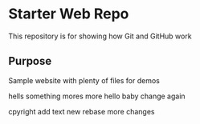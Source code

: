 # Starter Web Repo

This repository is for showing how Git and GitHub work

## Purpose

Sample website with plenty of files for demos

hells
something mores
more
hello baby
change again

cpyright
add text
new rebase
more changes